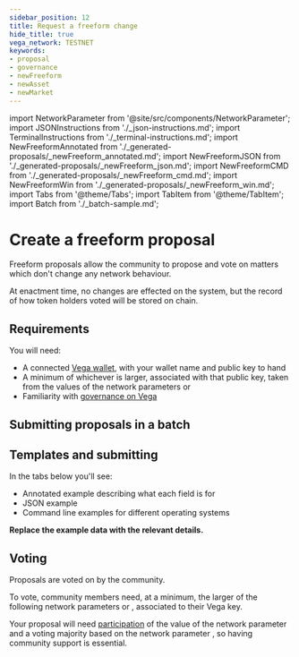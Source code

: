 ```yaml
---
sidebar_position: 12
title: Request a freeform change
hide_title: true
vega_network: TESTNET
keywords:
- proposal
- governance
- newFreeform
- newAsset
- newMarket
---
```

import NetworkParameter from '@site/src/components/NetworkParameter';
import JSONInstructions from './_json-instructions.md';
import TerminalInstructions from './_terminal-instructions.md';
import NewFreeformAnnotated from './_generated-proposals/_newFreeform_annotated.md';
import NewFreeformJSON from './_generated-proposals/_newFreeform_json.md';
import NewFreeformCMD from './_generated-proposals/_newFreeform_cmd.md';
import NewFreeformWin from './_generated-proposals/_newFreeform_win.md';
import Tabs from '@theme/Tabs';
import TabItem from '@theme/TabItem';
import Batch from './_batch-sample.md';

# Create a freeform proposal
Freeform proposals allow the community to propose and vote on matters which don't change any network behaviour.

At enactment time, no changes are effected on the system, but the record of how token holders voted will be stored on chain. 

## Requirements

You will need:
* A connected [Vega wallet](../../tools/vega-wallet/index.md), with your wallet name and public key to hand
* A minimum of whichever is larger, associated with that public key, taken from the values of the network parameters <NetworkParameter frontMatter={frontMatter} param="governance.proposal.freeform.minProposerBalance" /> or <NetworkParameter frontMatter={frontMatter} param="spam.protection.proposal.min.tokens" />
* Familiarity with [governance on Vega](../../concepts/governance/index.md)

## Submitting proposals in a batch
<Batch />

## Templates and submitting

In the tabs below you'll see:

* Annotated example describing what each field is for
* JSON example
* Command line examples for different operating systems

**Replace the example data with the relevant details.**

<Tabs groupId="newFreeform">
  <TabItem value="annotated" label="Annotated example">
    <NewFreeformAnnotated />
  </TabItem>
  <TabItem value="json" label="JSON">
    <JSONInstructions />
    <NewFreeformJSON />
  </TabItem>
  <TabItem value="cmd" label="Command line (Linux / OSX)">
    <TerminalInstructions />
    <NewFreeformCMD />
  </TabItem>
  <TabItem value="win" label="Command line (Windows)">
    <TerminalInstructions />
    <NewFreeformWin />
  </TabItem>
</Tabs>

## Voting
Proposals are voted on by the community. 

To vote, community members need, at a minimum, the larger of the following network parameters <NetworkParameter frontMatter={frontMatter} param="spam.protection.voting.min.tokens" /> or <NetworkParameter frontMatter={frontMatter} param="governance.proposal.freeform.minVoterBalance" />, associated to their Vega key. 

Your proposal will need [participation](../../concepts/governance/lifecycle.md#how-a-proposals-outcome-is-calculated) of the value of the network parameter <NetworkParameter frontMatter={frontMatter} param="governance.proposal.freeform.requiredParticipation" /> and a voting majority based on the network parameter <NetworkParameter frontMatter={frontMatter} param="governance.proposal.freeform.requiredMajority" />, so having community support is essential.